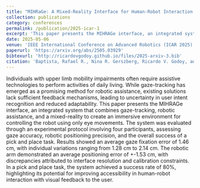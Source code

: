 ```yaml
---
title: "MIHRaGe: A Mixed-Reality Interface for Human-Robot Interaction via Gaze-Oriented Control"
collection: publications
category: conferences
permalink: /publication/2025-icar-1
excerpt: 'This paper presents the MIHRAGe interface, an integrated system that combines gaze-tracking, robotic assistance, and a mixed-reality to create an immersive environment for controlling the robot using only eye movements.'
date: 2025-05-06
venue: 'IEEE International Conference on Advanced Robotics (ICAR 2025)'
paperurl: 'https://arxiv.org/abs/2505.03929'
bibtexurl: 'http://ricardovgodoy.github.io/files/2025-arxiv-3.bib'
citation: 'Baptista, Rafael R., Nina R. Gerszberg, Ricardo V. Godoy, and Gustavo JG Lahr. "MIHRaGe: A Mixed-Reality Interface for Human-Robot Interaction via Gaze-Oriented Control." arXiv preprint arXiv:2505.03929 (2025).'
---
```


Individuals with upper limb mobility impairments often require assistive technologies to perform activities of daily living. While gaze-tracking has emerged as a promising method for robotic assistance, existing solutions lack sufficient feedback mechanisms, leading to uncertainty in user intent recognition and reduced adaptability. This paper presents the MIHRAGe interface, an integrated system that combines gaze-tracking, robotic assistance, and a mixed-reality to create an immersive environment for controlling the robot using only eye movements. The system was evaluated through an experimental protocol involving four participants, assessing gaze accuracy, robotic positioning precision, and the overall success of a pick and place task. Results showed an average gaze fixation error of 1.46 cm, with individual variations ranging from 1.28 cm to 2.14 cm. The robotic arm demonstrated an average positioning error of +-1.53 cm, with discrepancies attributed to interface resolution and calibration constraints. In a pick and place task, the system achieved a success rate of 80%, highlighting its potential for improving accessibility in human-robot interaction with visual feedback to the user.
